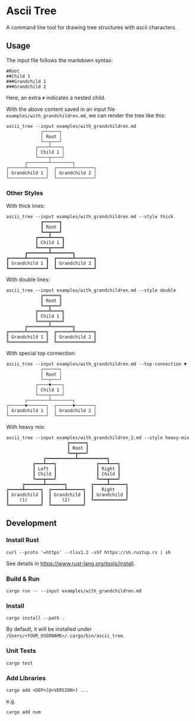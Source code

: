 # Ascii Tree

A command line tool for drawing tree structures with ascii characters.

## Usage

The input file follows the markdown syntax:

```
#Root
##Child 1
###Grandchild 1
###Grandchild 2
```

Here, an extra `#` indicates a nested child.

With the above content saved in an input file `examples/with_grandchildren.md`, we can render the tree like this:

```
ascii_tree --input examples/with_grandchildren.md
             ┌──────┐             
             │ Root │             
             └──┬───┘             
           ┌────┴────┐            
           │ Child 1 │            
           └────┬────┘            
       ┌────────┴────────┐        
┌──────┴───────┐  ┌──────┴───────┐
│ Grandchild 1 │  │ Grandchild 2 │
└──────────────┘  └──────────────┘
```

### Other Styles

With thick lines:

```
ascii_tree --input examples/with_grandchildren.md --style thick
             ┏━━━━━━┓             
             ┃ Root ┃             
             ┗━━┳━━━┛             
           ┏━━━━┻━━━━┓            
           ┃ Child 1 ┃            
           ┗━━━━┳━━━━┛            
       ┏━━━━━━━━┻━━━━━━━━┓        
┏━━━━━━┻━━━━━━━┓  ┏━━━━━━┻━━━━━━━┓
┃ Grandchild 1 ┃  ┃ Grandchild 2 ┃
┗━━━━━━━━━━━━━━┛  ┗━━━━━━━━━━━━━━┛
```

With double lines:

```
ascii_tree --input examples/with_grandchildren.md --style double
             ╔══════╗             
             ║ Root ║             
             ╚══╦═══╝             
           ╔════╩════╗            
           ║ Child 1 ║            
           ╚════╦════╝            
       ╔════════╩════════╗        
╔══════╩═══════╗  ╔══════╩═══════╗
║ Grandchild 1 ║  ║ Grandchild 2 ║
╚══════════════╝  ╚══════════════╝
```

With special top connection:

```
ascii_tree --input examples/with_grandchildren.md --top-connection ▼
             ┌──────┐             
             │ Root │             
             └──┬───┘             
           ┌────▼────┐            
           │ Child 1 │            
           └────┬────┘            
       ┌────────┴────────┐        
┌──────▼───────┐  ┌──────▼───────┐
│ Grandchild 1 │  │ Grandchild 2 │
└──────────────┘  └──────────────┘
```

With heavy mix:

```
ascii_tree --input examples/with_grandchildren_2.md --style heavy-mix
                       ╔━━━━━━╗               
                       ┃ Root ┃               
                       ╚━━┳━━━╝               
              ╔━━━━━━━━━━━┻━━━━━━━━━━━╗       
          ╔━━━┻━━━╗               ╔━━━┻━━━╗   
          ┃ Left  ┃               ┃ Right ┃   
          ┃ Child ┃               ┃ Child ┃   
          ╚━━━┳━━━╝               ╚━━━┳━━━╝   
      ╔━━━━━━━┻━━━━━━━╗         ╔━━━━━┻━━━━━━╗
╔━━━━━┻━━━━━━╗  ╔━━━━━┻━━━━━━╗  ┃   Right    ┃
┃ Grandchild ┃  ┃ Grandchild ┃  ┃ Grandchild ┃
┃    (1)     ┃  ┃    (2)     ┃  ╚━━━━━━━━━━━━╝
╚━━━━━━━━━━━━╝  ╚━━━━━━━━━━━━╝                
```

## Development

### Install Rust

```
curl --proto '=https' --tlsv1.2 -sSf https://sh.rustup.rs | sh
```

See details in https://www.rust-lang.org/tools/install.
### Build & Run

```
cargo run -- --input examples/with_grandchildren.md
```

### Install

```
cargo install --path .
```

By default, it will be installed under `/Users/<YOUR_USERNAME>/.cargo/bin/ascii_tree`.

### Unit Tests

```
cargo test
```

### Add Libraries

```
cargo add <DEP>[@<VERSION>] ...
```

e.g.

```
cargo add num
```
